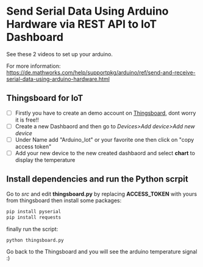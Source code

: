 # Send Serial Data Using Arduino Hardware via REST API to IoT Dashboard
See these 2 videos to set up your arduino.

For more information:
https://de.mathworks.com/help/supportpkg/arduino/ref/send-and-receive-serial-data-using-arduino-hardware.html

## Thingsboard for IoT
- [ ] Firstly you have to create an demo account on [Thingsboard](http://demo.thingsboard.io/home), dont worry it is free!!
- [ ] Create a new Dashbaord and then go to _Devices>Add device>Add new device_
- [ ] Under Name add "Arduino_Iot" or your favorite one then click on "copy access token"
- [ ] Add your new device to the new created dashbaord and select **chart** to display the temperature

## Install dependencies and run the Python scrpit
Go to _src_  and edit **thingsboard.py** by replacing **ACCESS_TOKEN** with yours from thingsboard then install some packages:
```bash
pip install pyserial
pip install requests
```
finally run the script:
```bash
python thingsboard.py 
```
Go back to the Thingsboard and you will see the arduino temperature signal :)




